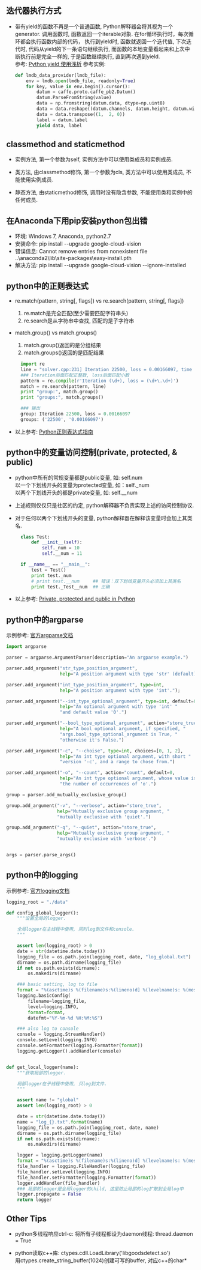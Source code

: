 ## 迭代器执行方式

* 带有yield的函数不再是一个普通函数, Python解释器会将其视为一个generator. 调用函数时,
  函数返回一个iterable对象. 在for循环执行时，每次循环都会执行函数内部的代码，
  执行到yield时, 函数就返回一个迭代值, 下次迭代时, 代码从yield的下一条语句继续执行,
  而函数的本地变量看起来和上次中断执行前是完全一样的, 于是函数继续执行, 直到再次遇到yield.
  <br>参考: [Python yield 使用浅析](https://www.ibm.com/developerworks/cn/opensource/os-cn-python-yield/)
  参考实例:

    ```python
    def lmdb_data_provider(lmdb_file):
        env = lmdb.open(lmdb_file, readonly=True)
        for key, value in env.begin().cursor():
            datum = caffe.proto.caffe_pb2.Datum()
            datum.ParseFromString(value)
            data = np.fromstring(datum.data, dtype=np.uint8)
            data = data.reshape((datum.channels, datum.height, datum.width))
            data = data.transpose((1,  2, 0))
            label = datum.label
            yield data, label
    ```

## classmethod and staticmethod

* 实例方法, 第一个参数为self, 实例方法中可以使用类成员和实例成员.

* 类方法, 由classmethod修饰, 第一个参数为cls, 类方法中可以使用类成员, 不能使用实例成员.

* 静态方法, 由staticmethod修饰, 调用时没有隐含参数, 不能使用类和实例中的任何成员.


## 在Anaconda下用pip安装python包出错

* 环境: Windows 7, Anaconda, python2.7
* 安装命令: pip install --upgrade google-cloud-vision
* 错误信息: Cannot remove entries from nonexistent file ..\anaconda2\lib\site-packages\easy-install.pth
* 解决方法: pip install --upgrade google-cloud-vision --ignore-installed


## python中的正则表达式

* re.match(pattern, string[, flags]) vs re.search(pattern, string[, flags])
  1. re.match是完全匹配(至少需要匹配字符串头)
  2. re.search是从字符串中查找, 匹配的是子字符串

* match.group() vs match.groups()
  1. match.group()返回的是分组结果
  2. match.groups()返回的是匹配结果

  ```python
    import re
    line = "solver.cpp:231] Iteration 22500, loss = 0.00166097, time = 1.541s"
    ### Iteration后面匹配正整数, loss后面匹配小数
    pattern = re.compile(r'Iteration (\d+), loss = (\d+\.\d+)')
    match = re.search(pattern, line)
    print "group:", match.group()
    print "groups:", match.groups()

    ### 输出
    group: Iteration 22500, loss = 0.00166097
    groups: ('22500', '0.00166097')
    ```

* 以上参考: [Python正则表达式指南](https://www.cnblogs.com/huxi/archive/2010/07/04/1771073.html)


## python中的变量访问控制(private, protected, & public)

* python中所有的常规变量都是public变量, 如: self.num
  <br>以一个下划线开头的变量为protected变量, 如：self.\_num
  <br>以两个下划线开头的都是private变量, 如: self.\_\_num

* 上述规则仅仅只是社区的约定, python解释器不负责实现上述的访问控制协议.

* 对于任何以两个下划线开头的变量, python解释器在解释该变量时会加上其类名.

  ```python
    class Test:
        def __init__(self):
            self._num = 10
            self.__num = 11

    if __name__ == "__main__":
        test = Test()
        print test._num
        # print test.__num     ## 错误：双下划线变量开头必须加上其类名
        print test._Test__num  ## 正确
  ```

* 以上参考: [Private, protected and public in Python ](http://radek.io/2011/07/21/private-protected-and-public-in-python/)


## python中的argparse

示例参考: [官方argparse文档](https://docs.python.org/3/library/argparse.html)

```python
import argparse

parser = argparse.ArgumentParser(description="An argparse example.")

parser.add_argument("str_type_position_argument",
                    help="A position argument with type 'str' (default).")

parser.add_argument("int_type_position_argument", type=int,
                    help="A position argument with type 'int'.");

parser.add_argument("--int_type_optional_argument", type=int, default=0,
                    help="An optional argument with type 'int' "
                    "and default value '0'.")

parser.add_argument("--bool_type_optional_argument", action="store_true",
                    help="A bool optional argument, if specified, "
                    "args.bool_type_optional_argument is True, "
                    "otherwise it's False.")

parser.add_argument("-c", "--choise", type=int, choices=[0, 1, 2],
                    help="An int type optional argument, with short "
                    "version '-c', and a range to chose from.")

parser.add_argument("-o", "--count", action="count", default=0,
                    help="An int type optional argument, whose value is "
                    "the number of occurrences of 'o'.")

group = parser.add_mutually_exclusive_group()

group.add_argument("-v", "--verbose", action="store_true",
                   help="Mutually exclusive group argument, "
                   "mutually exclusive with 'quiet'.")

group.add_argument("-q", "--quiet", action="store_true",
                   help="Mutually exclusive group argument, "
                   "mutually exclusive with 'verbose'.")


args = parser.parse_args()
```

## python中的logging

示例参考: [官方logging文档](https://docs.python.org/3/howto/logging.html)

```python
logging_root = "./data"

def config_global_logger():
    """设置全局的logger.

    全局logger在主线程中使用, 同时log到文件和console.
    """

    assert len(logging_root) > 0
    date = str(datetime.date.today())
    logging_file = os.path.join(logging_root, date, "log_global.txt")
    dirname = os.path.dirname(logging_file)
    if not os.path.exists(dirname):
        os.makedirs(dirname)

    ### basic setting, log to file
    format = "%(asctime)s %(filename)s:%(lineno)d] %(levelname)s: %(message)s"
    logging.basicConfig(
        filename=logging_file,
        level=logging.INFO,
        format=format,
        datefmt="%Y-%m-%d %H:%M:%S")

    ### also log to console
    console = logging.StreamHandler()
    console.setLevel(logging.INFO)
    console.setFormatter(logging.Formatter(format))
    logging.getLogger().addHandler(console)


def get_local_logger(name):
    """获取局部的logger.

    局部logger在子线程中使用, 只log到文件.
    """

    assert name != "global"
    assert len(logging_root) > 0

    date = str(datetime.date.today())
    name = "log_{}.txt".format(name)
    logging_file = os.path.join(logging_root, date, name)
    dirname = os.path.dirname(logging_file)
    if not os.path.exists(dirname):
        os.makedirs(dirname)

    logger = logging.getLogger(name)
    format = "%(asctime)s %(filename)s:%(lineno)d] %(levelname)s: %(message)s"
    file_handler = logging.FileHandler(logging_file)
    file_handler.setLevel(logging.INFO)
    file_handler.setFormatter(logging.Formatter(format))
    logger.addHandler(file_handler)
    ### 局部的logger是全局logger的child, 这里防止局部的log扩散到全局log中
    logger.propagate = False
    return logger
```

## Other Tips

* python多线程响应ctrl-c: 将所有子线程都设为daemon线程: thread.daemon = True

* python读取c++库: ctypes.cdll.LoadLibrary('libgoodsdetect.so')
  <br>用ctypes.create_string_buffer(1024)创建可写的buffer, 对应c++的char*
